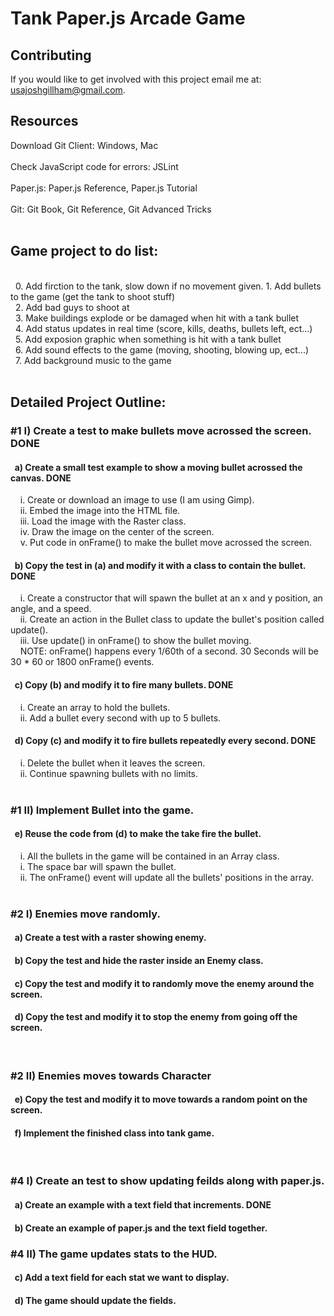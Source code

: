 <h1>Tank Paper.js Arcade Game</h1>

<h2>Contributing</h2>
If you would like to get involved with this project email me at: <a href="mailto:usajoshgillham@gmail.com">usajoshgillham@gmail.com</a>.

<h2>Resources</h2>
Download Git Client: <a ref="windows.github.com">Windows</a>, <a ref="http://mac.github.com">Mac</a>
<br><br>
Check JavaScript code for errors: <a ref="http://www.jslint.com">JSLint</a>
<br><br>
Paper.js:
<a ref="http://paperjs.org/reference">Paper.js Reference</a>, <a ref="http://paperjs.org/tutorials">Paper.js Tutorial</a>
<br><br>
Git:
<a ref="http://git-scm.com/book">Git Book</a>, <a ref="http://gitready.com">Git Reference</a>, <a ref="http://gitfu.wordpress.com">Git Advanced Tricks</a>
<br><br>

<h2>Game project to do list:</h2>
<br>
&nbsp;&nbsp;0. Add firction to the tank, slow down if no movement given.
1. Add bullets to the game (get the tank to shoot stuff)
<br>
&nbsp;&nbsp;2. Add bad guys to shoot at
<br>
&nbsp;&nbsp;3. Make buildings explode or be damaged when hit with a tank bullet
<br>
&nbsp;&nbsp;4. Add status updates in real time (score, kills, deaths, bullets left, ect...)
<br>
&nbsp;&nbsp;5. Add exposion graphic when something is hit with a tank bullet
<br>
&nbsp;&nbsp;6. Add sound effects to the game (moving, shooting, blowing up, ect...)
<br>
&nbsp;&nbsp;7. Add background music to the game
<br><br>

<h2>Detailed Project Outline:</h2>
<h3>&#35;1 I) Create a test to make bullets move acrossed the screen. DONE</h3> 
<h4>&nbsp;&nbsp;a) Create a small test example to show a moving bullet acrossed the canvas. DONE</h4>
&nbsp;&nbsp;&nbsp;&nbsp;i. Create or download an image to use (I am using Gimp).<br>
&nbsp;&nbsp;&nbsp;&nbsp;ii. Embed the image into the HTML file.<br>
&nbsp;&nbsp;&nbsp;&nbsp;iii. Load the image with the Raster class.<br>
&nbsp;&nbsp;&nbsp;&nbsp;iv. Draw the image on the center of the screen.<br>
&nbsp;&nbsp;&nbsp;&nbsp;v. Put code in onFrame() to make the bullet move acrossed the screen.<br>
<h4>&nbsp;&nbsp;b) Copy the test in (a) and modify it with a class to contain the bullet. DONE</h4>
&nbsp;&nbsp;&nbsp;&nbsp;i. Create a constructor that will spawn the bullet at an x and y position, an angle, and a speed.<br>
&nbsp;&nbsp;&nbsp;&nbsp;ii. Create an action in the Bullet class to update the bullet's position called update().<br>
&nbsp;&nbsp;&nbsp;&nbsp;iii. Use update() in onFrame() to show the bullet moving.<br>
&nbsp;&nbsp;&nbsp;&nbsp;NOTE: onFrame() happens every 1/60th of a second. 30 Seconds will be 30 * 60 or 1800 onFrame() events.<br>
<h4>&nbsp;&nbsp;c) Copy (b) and modify it to fire many bullets. DONE</h4>
&nbsp;&nbsp;&nbsp;&nbsp;i. Create an array to hold the bullets.<br>
&nbsp;&nbsp;&nbsp;&nbsp;ii. Add a bullet every second with up to 5 bullets.<br>
<h4>&nbsp;&nbsp;d) Copy (c) and modify it to fire bullets repeatedly every second. DONE</h4>
&nbsp;&nbsp;&nbsp;&nbsp;i. Delete the bullet when it leaves the screen.<br>
&nbsp;&nbsp;&nbsp;&nbsp;ii. Continue spawning bullets with no limits.<br>
<br>

<h3>&#35;1 II) Implement Bullet into the game.</h3>
<h4>&nbsp;&nbsp;e) Reuse the code from (d) to make the take fire the bullet.</h4>
&nbsp;&nbsp;&nbsp;&nbsp;i. All the bullets in the game will be contained in an Array class.<br>
&nbsp;&nbsp;&nbsp;&nbsp;i. The space bar will spawn the bullet.<br>
&nbsp;&nbsp;&nbsp;&nbsp;ii. The onFrame() event will update all the bullets' positions in the array.<br>
<br>

<h3>&#35;2 I) Enemies move randomly.</h3>
<h4>&nbsp;&nbsp;a) Create a test with a raster showing enemy.</h4>
<h4>&nbsp;&nbsp;b) Copy the test and hide the raster inside an Enemy class.</h4>
<h4>&nbsp;&nbsp;c) Copy the test and modify it to randomly move the enemy around the screen.</h4>
<h4>&nbsp;&nbsp;d) Copy the test and modify it to stop the enemy from going off the screen.</h4>
<br>

<h3>&#35;2 II) Enemies moves towards Character</h3>
<h4>&nbsp;&nbsp;e) Copy the test and modify it to move towards a random point on the screen.</h4>
<h4>&nbsp;&nbsp;f) Implement the finished class into tank game.</h4>
<br>

<h3>&#35;4 I) Create an test to show updating feilds along with paper.js.</h3>
<h4>&nbsp;&nbsp;a) Create an example with a text field that increments. DONE</h4>
<h4>&nbsp;&nbsp;b) Create an example of paper.js and the text field together.</h4>

<h3>&#35;4 II) The game updates stats to the HUD.</h3>
<h4>&nbsp;&nbsp;c) Add a text field for each stat we want to display.</h4>
<h4>&nbsp;&nbsp;d) The game should update the fields.</h4>
